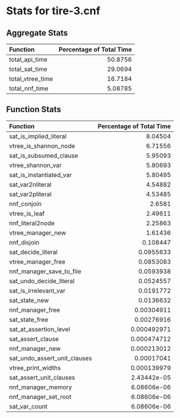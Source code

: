 # Stats for tire-3.cnf

## Aggregate Stats
| Function         |   Percentage of Total Time |
|:-----------------|---------------------------:|
| total_api_time   |                   50.8756  |
| total_sat_time   |                   29.0694  |
| total_vtree_time |                   16.7184  |
| total_nnf_time   |                    5.08785 |

## Function Stats
| Function                     |   Percentage of Total Time |
|:-----------------------------|---------------------------:|
| sat_is_implied_literal       |                8.04504     |
| vtree_is_shannon_node        |                6.71556     |
| sat_is_subsumed_clause       |                5.95093     |
| vtree_shannon_var            |                5.80693     |
| sat_is_instantiated_var      |                5.80495     |
| sat_var2nliteral             |                4.54882     |
| sat_var2pliteral             |                4.53485     |
| nnf_conjoin                  |                2.6581      |
| vtree_is_leaf                |                2.49611     |
| nnf_literal2node             |                2.25863     |
| vtree_manager_new            |                1.61436     |
| nnf_disjoin                  |                0.108447    |
| sat_decide_literal           |                0.0955633   |
| vtree_manager_free           |                0.0853083   |
| nnf_manager_save_to_file     |                0.0593938   |
| sat_undo_decide_literal      |                0.0524557   |
| sat_is_irrelevant_var        |                0.0191772   |
| sat_state_new                |                0.0136632   |
| nnf_manager_free             |                0.00304911  |
| sat_state_free               |                0.00276916  |
| sat_at_assertion_level       |                0.000492971 |
| sat_assert_clause            |                0.000474712 |
| nnf_manager_new              |                0.000213012 |
| sat_undo_assert_unit_clauses |                0.00017041  |
| vtree_print_widths           |                0.000139979 |
| sat_assert_unit_clauses      |                2.43442e-05 |
| nnf_manager_memory           |                6.08606e-06 |
| nnf_manager_set_root         |                6.08606e-06 |
| sat_var_count                |                6.08606e-06 |
